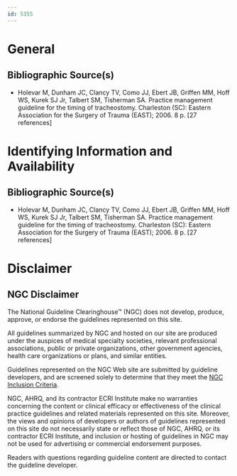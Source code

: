 ```yaml
---
id: 5355
---
```


# General

## Bibliographic Source(s)

- Holevar M, Dunham JC, Clancy TV, Como JJ, Ebert JB, Griffen MM, Hoff WS, Kurek SJ Jr, Talbert SM, Tisherman SA. Practice management guideline for the timing of tracheostomy. Charleston (SC): Eastern Association for the Surgery of Trauma (EAST); 2006. 8 p. [27 references]

# Identifying Information and Availability

## Bibliographic Source(s)

- Holevar M, Dunham JC, Clancy TV, Como JJ, Ebert JB, Griffen MM, Hoff WS, Kurek SJ Jr, Talbert SM, Tisherman SA. Practice management guideline for the timing of tracheostomy. Charleston (SC): Eastern Association for the Surgery of Trauma (EAST); 2006. 8 p. [27 references]

# Disclaimer

## NGC Disclaimer

The National Guideline Clearinghouse™ (NGC) does not develop, produce, approve, or endorse the guidelines represented on this site.

All guidelines summarized by NGC and hosted on our site are produced under the auspices of medical specialty societies, relevant professional associations, public or private organizations, other government agencies, health care organizations or plans, and similar entities.

Guidelines represented on the NGC Web site are submitted by guideline developers, and are screened solely to determine that they meet the [NGC Inclusion Criteria](/help-and-about/summaries/inclusion-criteria).

NGC, AHRQ, and its contractor ECRI Institute make no warranties concerning the content or clinical efficacy or effectiveness of the clinical practice guidelines and related materials represented on this site. Moreover, the views and opinions of developers or authors of guidelines represented on this site do not necessarily state or reflect those of NGC, AHRQ, or its contractor ECRI Institute, and inclusion or hosting of guidelines in NGC may not be used for advertising or commercial endorsement purposes.

Readers with questions regarding guideline content are directed to contact the guideline developer.

